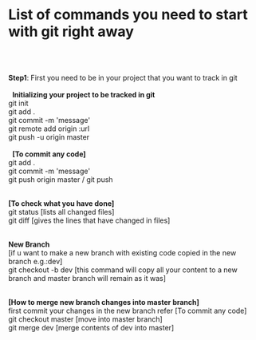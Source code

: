 
<h1> List of commands you need to start with git right away </h1>
<br>
<br>

<b>Step1</b>: First you need to be in your project that you want to track in git <br><br>
  
<b>Initializing your project to be tracked in git </b> <br>
git init <br>
git add . <br>
git commit -m 'message' <br>
git remote add origin :url <br>
git push -u origin master <br><br>
  
<b>[To commit any code]</b><br>
git add . <br>
git commit -m 'message'<br>
git push origin master / git push<br><br>

<b>[To check what you have done]</b><br>
git status [lists all changed files]<br>
git diff [gives the lines that have changed in files]<br><br>

<b> New Branch </b><br>
[if u want to make a new branch with existing code copied in the new branch e.g.:dev]<br>
git checkout -b dev [this command will copy all your content to a new branch and master branch will remain as it was]<br><br>


<b>[How to merge new branch changes into master branch]</b><br>
first commit your changes in the new branch refer [To commit any code]<br>
git checkout master [move into master branch]<br>
git merge dev [merge contents of dev into master]<br>
